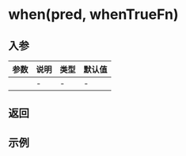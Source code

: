 # when(pred, whenTrueFn)

## 入参

| 参数 | 说明 | 类型 | 默认值 |
| :--- | :--- | :--- | :----- |
|      | -    | -    | -      |

## 返回

## 示例

```typescript

```
